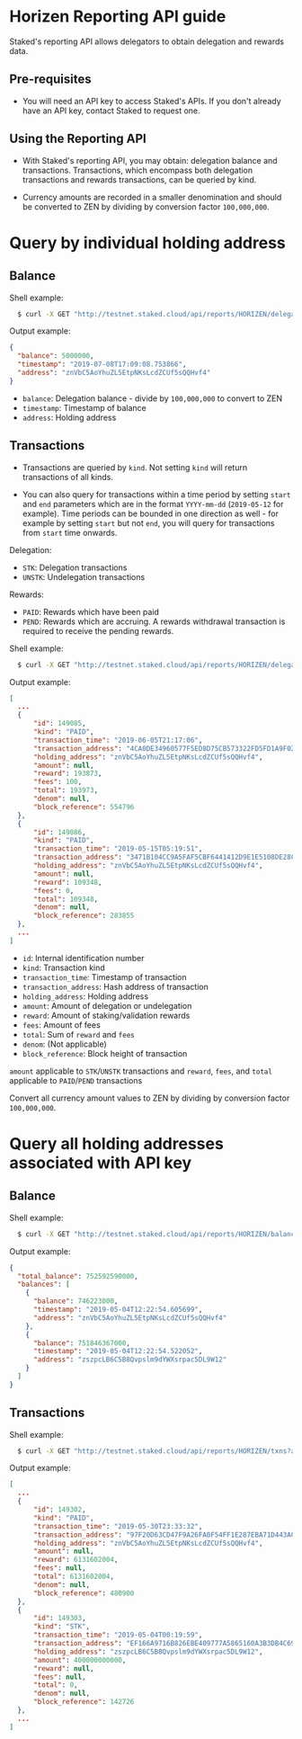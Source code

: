 # Horizen Reporting API guide

Staked's reporting API allows delegators to obtain delegation and rewards data.

## Pre-requisites

- You will need an API key to access Staked's APIs. If you don't already have an API key, contact Staked to request one.

## Using the Reporting API

- With Staked's reporting API, you may obtain: delegation balance and transactions.  Transactions, which encompass both delegation transactions and rewards transactions, can be queried by kind.

- Currency amounts are recorded in a smaller denomination and should be converted to ZEN by dividing by conversion factor `100,000,000`.
   

# Query by individual holding address

## Balance


Shell example:
  ```bash
    $ curl -X GET "http://testnet.staked.cloud/api/reports/HORIZEN/delegator/znVbC5AoYhuZL5EtpNKsLcdZCUf5sQQHvf4/balance?api_key=<YOURAPIKEY>"
  ```

Output example:
  ```json
  {
    "balance": 5000000,
    "timestamp": "2019-07-08T17:09:08.753866",
    "address": "znVbC5AoYhuZL5EtpNKsLcdZCUf5sQQHvf4"
  }
  ```

- `balance`: Delegation balance - divide by `100,000,000` to convert to ZEN
- `timestamp`: Timestamp of balance
- `address`: Holding address

## Transactions

- Transactions are queried by `kind`.  Not setting `kind` will return transactions of all kinds. 

- You can also query for transactions within a time period by setting `start` and `end` parameters which are in the format `YYYY-mm-dd` (`2019-05-12` for example).  Time periods can be bounded in one direction as well - for example by setting `start` but not `end`, you will query for transactions from `start` time onwards.

Delegation:

- `STK`: Delegation transactions
- `UNSTK`: Undelegation transactions

Rewards:

- `PAID`: Rewards which have been paid
- `PEND`: Rewards which are accruing.  A rewards withdrawal transaction is required to receive the pending rewards. 

Shell example:  
  ```bash
    $ curl -X GET "http://testnet.staked.cloud/api/reports/HORIZEN/delegator/znVbC5AoYhuZL5EtpNKsLcdZCUf5sQQHvf4/txns?api_key=<YOURAPIKEY>&start=2019-04-02&kind=paid"
  ```

Output example:
  ```json
  [
    ...
    {
        "id": 149085,
        "kind": "PAID",
        "transaction_time": "2019-06-05T21:17:06",
        "transaction_address": "4CA0DE34960577F5ED8D75CB573322FD5FD1A9F02ADEA9CDFB8C0C8F0DC90492",
        "holding_address": "znVbC5AoYhuZL5EtpNKsLcdZCUf5sQQHvf4",
        "amount": null,
        "reward": 193873,
        "fees": 100,
        "total": 193973,
        "denom": null,
        "block_reference": 554796
    },
    {
        "id": 149086,
        "kind": "PAID",
        "transaction_time": "2019-05-15T05:19:51",
        "transaction_address": "3471B104CC9A5FAF5CBF6441412D9E1E5108DE28CBB913E7E8440BBC842C8542",
        "holding_address": "znVbC5AoYhuZL5EtpNKsLcdZCUf5sQQHvf4",
        "amount": null,
        "reward": 109348,
        "fees": 0,
        "total": 109348,
        "denom": null,
        "block_reference": 283855
    },
    ...
  ]
  ```

- `id`: Internal identification number
- `kind`: Transaction kind
- `transaction_time`: Timestamp of transaction
- `transaction_address`: Hash address of transaction
- `holding_address`: Holding address
- `amount`: Amount of delegation or undelegation
- `reward`: Amount of staking/validation rewards
- `fees`: Amount of fees 
- `total`: Sum of `reward` and `fees` 
- `denom`: (Not applicable)
- `block_reference`: Block height of transaction

`amount` applicable to `STK`/`UNSTK` transactions and
`reward`, `fees`, and `total` applicable to `PAID`/`PEND` transactions

Convert all currency amount values to ZEN by dividing by conversion factor `100,000,000`.

# Query all holding addresses associated with API key

## Balance

Shell example:
  ```bash
    $ curl -X GET "http://testnet.staked.cloud/api/reports/HORIZEN/balance?api_key=<YOURAPIKEY>"
  ```

Output example:
  ```json
  {
    "total_balance": 752592590000,
    "balances": [
      {
        "balance": 746223000,
        "timestamp": "2019-05-04T12:22:54.605699",
        "address": "znVbC5AoYhuZL5EtpNKsLcdZCUf5sQQHvf4"
      },
      {
        "balance": 751846367000,
        "timestamp": "2019-05-04T12:22:54.522052",
        "address": "zszpcLB6C5B8Qvpslm9dYWXsrpac5DL9W12"
      }
    ]
  }

  ```


## Transactions

Shell example:  
  ```bash
    $ curl -X GET "http://testnet.staked.cloud/api/reports/HORIZEN/txns?api_key=<YOURAPIKEY>"
  ```

Output example:
  ```json
  [
    ...
    {
        "id": 149302,
        "kind": "PAID",
        "transaction_time": "2019-05-30T23:33:32",
        "transaction_address": "97F20D63CD47F9A26FA0F54FF1E287EBA71D443AC050E9D0737998EB9287D47C",
        "holding_address": "znVbC5AoYhuZL5EtpNKsLcdZCUf5sQQHvf4",
        "amount": null,
        "reward": 6131602004,
        "fees": null,
        "total": 6131602004,
        "denom": null,
        "block_reference": 480900
    },
    {
        "id": 149303,
        "kind": "STK",
        "transaction_time": "2019-05-04T00:19:59",
        "transaction_address": "EF166A9716B826EBE409777A5865160A3B3DB4C69B60105206C5099B3CA7FB27",
        "holding_address": "zszpcLB6C5B8Qvpslm9dYWXsrpac5DL9W12",
        "amount": 400000000000,
        "reward": null,
        "fees": null,
        "total": 0,
        "denom": null,
        "block_reference": 142726
    },
    ...
  ]
  ```



